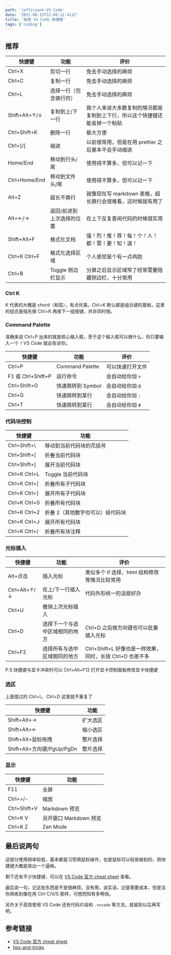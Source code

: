 ```yaml
---
path: '/efficient-VS Code'
date: '2021-06-15T12:08:12.411Z'
title: '高效 VS Code 快捷键'
tags: ['coding']
---
```


## 推荐

| 快捷键        | 功能                      | 评价                                                                       |
| ------------- | ------------------------- | -------------------------------------------------------------------------- |
| Ctrl+X        | 剪切一行                  | 免去手动选择的麻烦                                                         |
| Ctrl+C        | 复制一行                  | 免去手动选择的麻烦                                                         |
| Ctrl+L        | 选择一行（包含换行符）    | 免去手动选择的麻烦                                                         |
| Shift+Alt+↑/↓ | 复制到上/下一行           | 我个人来说大多数复制的情况都是复制到上下行，所以这个快捷键还能省掉一个粘贴 |
| Ctrl+Shift+K  | 删除一行                  | 极大方便                                                                   |
| Ctrl+]/[      | 缩进                      | 以前很常用，但是在用 prettier 之后基本不会手动缩进                         |
| Home/End      | 移动到行头/尾             | 使用得不算多，但可以记一下                                                 |
| Ctrl+Home/End | 移动到文件头/尾           | 使用得不算多，但可以记一下                                                 |
| Alt+Z         | 超长不换行                | 就像现在写 markdown 表格，超长换行会很难看，这时候就有用了                 |
| Alt+←/→       | 返回/前进到上次选择的位置 | 在上下反复查阅代码的时候很实用                                             |
| Shift+Alt+F   | 格式化文档                | 强！烈！推！荐！每！个！人！都！需！要！知！道！                           |
| Ctrl+K Ctrl+F | 格式化选择区域            | 个人感觉是个有一点鸡肋                                                     |
| Ctrl+B        | Toggle 侧边栏显示         | 分屏之后显示区域窄了经常需要隐藏侧边栏，十分常用                           |

### Ctrl K

K 代表的大概是 chord（和弦），有点优美。Ctrl+K 默认都是组合键的基础，这里的组合是指先按 Ctrl+K 再按下一组按键，并非同时按。

### Command Palette

准确来说 Ctrl+P 出来的就是核心输入框，至于这个输入框可以做什么，你只要输入一个 `?` VS Code 就会告诉你。

| 快捷键             | 功能              | 评价             |
| ------------------ | ----------------- | ---------------- |
| Ctrl+P             | Command Palette   | 可以快速打开文件 |
| F1 或 Ctrl+Shift+P | 运行命令          | 会自动给你加 `>` |
| Ctrl+Shift+O       | 快速跳转到 Symbol | 会自动给你加 `@` |
| Ctrl+G             | 快速跳转到某行    | 会自动给你加 `:` |
| Ctrl+T             | 快速跳转到某行    | 会自动给你加 `#` |

### 代码块控制

| 快捷键        | 功能                             |
| ------------- | -------------------------------- |
| Ctrl+Shift+\  | 移动到当前代码块的花括号         |
| Ctrl+Shift+[  | 折叠当前代码块                   |
| Ctrl+Shift+]  | 展开当前代码块                   |
| Ctrl+K Ctrl+L | Toggle 当前代码块                |
| Ctrl+K Ctrl+[ | 折叠所有子代码块                 |
| Ctrl+K Ctrl+] | 展开所有子代码块                 |
| Ctrl+K Ctrl+0 | 折叠所有代码块                   |
| Ctrl+K Ctrl+2 | 折叠 2（其他数字也可以）级代码块 |
| Ctrl+K Ctrl+J | 展开所有代码块                   |
| Ctrl+K Ctrl+/ | 折叠所有块注释                   |

### 光标插入

| 快捷键       | 功能                           | 评价                                                      |
| ------------ | ------------------------------ | --------------------------------------------------------- |
| Alt+点击     | 插入光标                       | 类似多个 if 选择、html 结构修改等情况比较常用             |
| Ctrl+Alt+↑/↓ | 在上/下一行插入光标            | 代码外形统一的话挺好办                                    |
| Ctrl+U       | 撤销上次光标插入               |                                                           |
| Ctrl+D       | 选择下一个与选中区域相同的地方 | Ctrl+D 之后按方向键也可以批量插入光标                     |
| Ctrl+F2      | 选择所有与选中区域相同的地方   | Ctrl+Shift+L 好像也是一样效果，同时，长按 Ctrl+D 也差不多 |

P.S.快捷键与显卡冲突时可以 Ctrl+Alt+F12 打开显卡控制面板修改显卡快捷键

### 选区

上面提过的 Ctrl+L、Ctrl+D 这里就不重复了

| 快捷键                     | 功能     |
| -------------------------- | -------- |
| Shift+Alt+→                | 扩大选区 |
| Shift+Alt+←                | 缩小选区 |
| Shift+Alt+鼠标拖拽         | 整片选择 |
| Shift+Alt+方向键/PgUp/PgDn | 整片选择 |

### 显示

| 快捷键       | 功能                   |
| ------------ | ---------------------- |
| F11          | 全屏                   |
| Ctrl+=/-     | 缩放                   |
| Ctrl+Shift+V | Markdown 预览          |
| Ctrl+K V     | 另开窗口 Markdown 预览 |
| Ctrl+K Z     | Zen Mode               |

## 最后说两句

这部分使用频率较低，基本都是习惯用鼠标操作，也是鼠标可以轻易做到的，用快捷键大概是突出一个逼格。

剩下还有不少快捷键，可以在 [VS Code 官方 cheat sheet](https://code.visualstudio.com/shortcuts/keyboard-shortcuts-windows.pdf) 查看。

最后说一句，记这些东西是不是很麻烦，没有用，说实话，记是需要成本，但是当你熟练到像在用 Ctrl C/V/S 那样，可想而知有多畅快。

另外关于高效使用 VS Code 还有代码片段和 `.vscode` 等方法，就留到以后再写吧。

## 参考链接

- [VS Code 官方 cheat sheet](https://code.visualstudio.com/shortcuts/keyboard-shortcuts-windows.pdf)
- [tips-and-tricks](https://code.visualstudio.com/docs/getstarted/tips-and-tricks)
